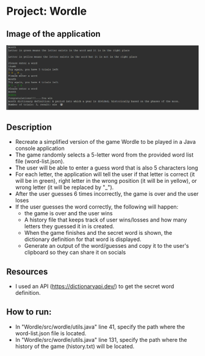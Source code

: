 # Project: Wordle

## Image of the application

<img src="./Screenshot.png">

## Description

-   Recreate a simplified version of the game Wordle to be played in a Java console application
-   The game randomly selects a 5-letter word from the provided word list file (word-list.json).
-   The user will be able to enter a guess word that is also 5 characters long
-   For each letter, the application will tell the user if that letter is correct (it will be in green), right letter in the wrong position (it will be in yellow), or wrong letter (it will be replaced by "_").
-   After the user guesses 6 times incorrectly, the game is over and the user loses
-   If the user guesses the word correctly, the following will happen:
    - the game is over and the user wins
    - A history file that keeps track of user wins/losses and how many letters they guessed it in is created.
    -  When the game finishes and the secret word is shown, the dictionary definition for that word is displayed.
    -  Generate an output of the word/guesses and copy it to the user's clipboard so they can share it on socials

## Resources
-  I used an API (https://dictionaryapi.dev/) to get the secret word definition.


## How to run:
- In "Wordle/src/wordle/utils.java" line 41, specify the path where the word-list.json file is located.
- In "Wordle/src/wordle/utils.java" line 131, specify the path where the history of the game (history.txt) will be located.